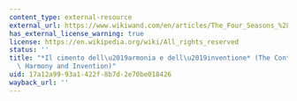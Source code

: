```yaml
---
content_type: external-resource
external_url: https://www.wikiwand.com/en/articles/The_Four_Seasons_%28Vivaldi%29#/media/File:Cimento_dell'_Armonia_e_dell'_Inventione-v2-title_page.jpg
has_external_license_warning: true
license: https://en.wikipedia.org/wiki/All_rights_reserved
status: ''
title: "*Il cimento dell\u2019armonia e dell\u2019inventione* (The Contest Between\
  \ Harmony and Invention)"
uid: 17a12a99-93a1-422f-8b7d-2e70be018426
wayback_url: ''
---
```

